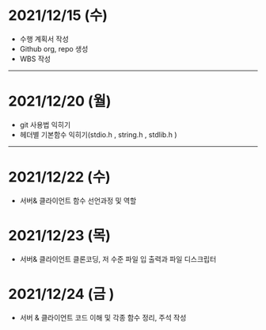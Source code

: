 # 2021/12/15 (수)
- 수행 계획서 작성
- Github org, repo 생성
- WBS 작성

---

# 2021/12/20 (월)
- git 사용법 익히기
- 헤더별 기본함수 익히기(stdio.h , string.h , stdlib.h )

---

# 2021/12/22 (수)
- 서버& 클라이언트 함수 선언과정 및 역할

# 2021/12/23 (목)
- 서버& 클라이언트 클론코딩, 저 수준 파일 입 출력과 파일 디스크립터

# 2021/12/24 (금 )
- 서버 & 클라이언트 코드 이해 및 각종 함수 정리, 주석 작성
